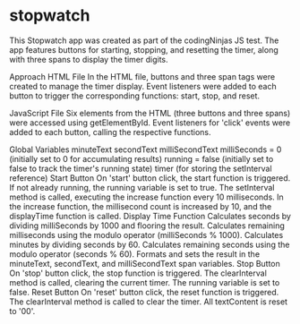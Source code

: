 # stopwatch

This Stopwatch app was created as part of the codingNinjas JS test. The app features buttons for starting, stopping, and resetting the timer, along with three spans to display the timer digits.

Approach HTML File In the HTML file, buttons and three span tags were created to manage the timer display. Event listeners were added to each button to trigger the corresponding functions: start, stop, and reset.

JavaScript File Six elements from the HTML (three buttons and three spans) were accessed using getElementById. Event listeners for 'click' events were added to each button, calling the respective functions.

Global Variables minuteText secondText milliSecondText milliSeconds = 0 (initially set to 0 for accumulating results) running = false (initially set to false to track the timer's running state) timer (for storing the setInterval reference) Start Button On 'start' button click, the start function is triggered. If not already running, the running variable is set to true. The setInterval method is called, executing the increase function every 10 milliseconds. In the increase function, the millisecond count is increased by 10, and the displayTime function is called. Display Time Function Calculates seconds by dividing milliSeconds by 1000 and flooring the result. Calculates remaining milliseconds using the modulo operator (milliSeconds % 1000). Calculates minutes by dividing seconds by 60. Calculates remaining seconds using the modulo operator (seconds % 60). Formats and sets the result in the minuteText, secondText, and milliSecondText span variables. Stop Button On 'stop' button click, the stop function is triggered. The clearInterval method is called, clearing the current timer. The running variable is set to false. Reset Button On 'reset' button click, the reset function is triggered. The clearInterval method is called to clear the timer. All textContent is reset to '00'.
